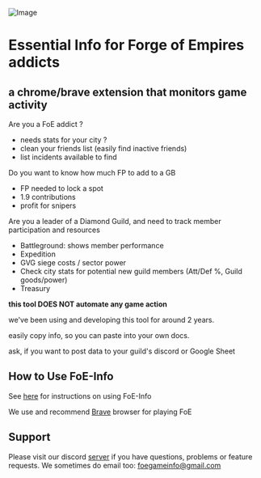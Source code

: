 ![Image](https://foe-info.github.io/images/foebanner.jpg)

# Essential Info for Forge of Empires addicts

## a chrome/brave extension that monitors game activity

Are you a FoE addict ?
- needs stats for your city ?
- clean your friends list (easily find inactive friends)
- list incidents available to find

Do you want to know how much FP to add to a GB
- FP needed to lock a spot
- 1.9 contributions
- profit for snipers

Are you a leader of a Diamond Guild, and need to track member participation and resources
- Battleground: shows member performance
- Expedition
- GVG siege costs / sector power
- Check city stats for potential new guild members (Att/Def %, Guild goods/power)
- Treasury

**this tool DOES NOT automate any game action**

we've been using and developing this tool for around 2 years.

easily copy info, so you can paste into your own docs.

ask, if you want to post data to your guild's discord or Google Sheet

## How to Use FoE-Info

See [here](https://github.com/FoE-Info/FoE-Info.github.io/wiki/How-to-start-using-FoE-Info) for instructions on using FoE-Info

We use and recommend [Brave](https://brave.com/foe910) browser for playing FoE

## Support 

Please visit our discord [server](https://discord.gg/9Mgn6UR) if you have questions, problems or feature requests. We sometimes do email too: foegameinfo@gmail.com
